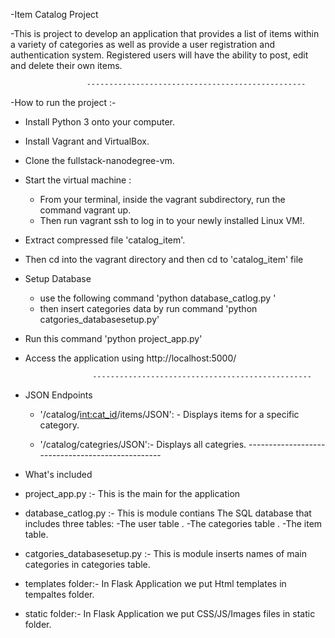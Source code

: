 -Item Catalog Project

-This is  project to develop an application that provides a list of items within a variety of           categories as well as provide a user registration and authentication system.
  Registered users will have the ability to post, edit and delete their own items.
   
   
                     -------------------------------------------------
-How to run the project :-	
	
  - Install Python 3 onto your computer.
  - Install Vagrant and VirtualBox.
  - Clone the fullstack-nanodegree-vm.
  - Start the virtual machine :
     - From your terminal, inside the vagrant subdirectory, run the command vagrant up.
     - Then run vagrant ssh to log in to your newly installed Linux VM!.
  - Extract compressed file 'catalog_item'.
  - Then cd into the vagrant directory and then cd to 'catalog_item' file 
  - Setup Database
     - use the following command 'python database_catlog.py '
     - then insert categories data by run command 'python catgories_databasesetup.py'
- Run this command 'python project_app.py'

- Access the application  using http://localhost:5000/

    
                     -------------------------------------------------

- JSON Endpoints
   - '/catalog/<int:cat_id>/items/JSON': - Displays items for a specific category.

  -  '/catalog/categries/JSON':-  Displays all categries.
                      -------------------------------------------------
 - What's included

  - project_app.py :- This is the main for the application
                               
  - database_catlog.py :- This is module contians The SQL database that includes three tables:
                            -The user table .
                            -The categories table  .
                            -The item table.
                            
 - catgories_databasesetup.py :- This is module inserts names of main categories
                                   in categories table.
- templates folder:- In Flask Application we put Html templates in  tempaltes folder.

- static folder:- In Flask Application we put CSS/JS/Images files in  static folder.
